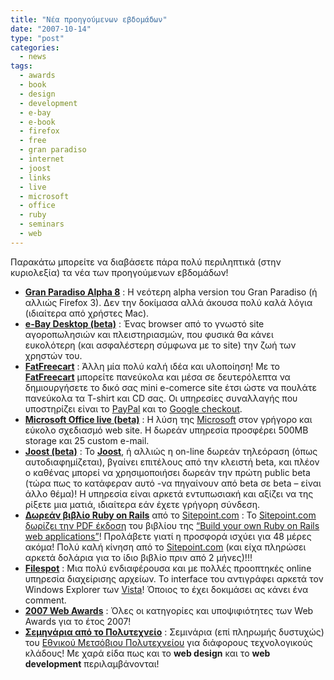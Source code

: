 ```yaml
---
title: "Νέα προηγούμενων εβδομάδων"
date: "2007-10-14"
type: "post"
categories:
  - news
tags:
  - awards
  - book
  - design
  - development
  - e-bay
  - e-book
  - firefox
  - free
  - gran paradiso
  - internet
  - joost
  - links
  - live
  - microsoft
  - office
  - ruby
  - seminars
  - web
---
```


Παρακάτω μπορείτε να διαβάσετε πάρα πολύ περιληπτικά (στην κυριολεξία) τα νέα των προηγούμενων εβδομάδων!

- [**Gran Paradiso Alpha 8**](http://developer.mozilla.org/devnews/index.php/2007/09/20/gran-paradiso-alpha-8-available-for-download/ "Gran Paradiso alpha 8") : Η νεότερη alpha version του Gran Paradiso (ή αλλιώς Firefox 3). Δεν την δοκίμασα αλλά άκουσα πολύ καλά λόγια (ιδιαίτερα από χρήστες Mac).
- [**e-Bay Desktop (beta)**](http://desktop.ebay.com/ "e-Bay desktop (beta)") : Ένας browser από το γνωστό site αγοροπωλησιών και πλειστηριασμών, που φυσικά θα κάνει ευκολότερη (και ασφαλέστερη σύμφωνα με το site) την ζωή των χρηστών του.
- [**FatFreecart**](http://www.fatfreecart.com/ "FatFreecart") : Άλλη μία πολύ καλή ιδέα και υλοποίηση! Με το [**FatFreecart**](http://www.fatfreecart.com/ "FatFreecart") μπορείτε πανεύκολα και μέσα σε δευτερόλεπτα να δημιουργήσετε το δικό σας mini e-comerce site έτσι ώστε να πουλάτε πανεύκολα τα T-shirt και CD σας. Οι υπηρεσίες συναλλαγής που υποστηρίζει είναι το [PayPal](http://www.paypal.com/ "PayPal") και το [Google checkout](http://checkout.google.com/ "Google Checkout").
- [**Microsoft Office live (beta)**](http://office.microsoft.com/en-us/officelive/ "Microsoft Office Live (beta)") : Η λύση της [Microsoft](http://www.microsoft.com/ "Microsoft company") στον γρήγορο και εύκολο σχεδιασμό web site. Η δωρεάν υπηρεσία προσφέρει 500MB storage και 25 custom e-mail.
- [**Joost (beta)**](http://www.joost.com/ "Joost") : Το [**Joost**](http://www.joost.com/ "Joost web TV"), ή αλλιώς η on-line δωρεάν τηλεόραση (όπως αυτοδιαφημίζεται), βγαίνει επιτέλους από την κλειστή beta, και πλέον ο καθένας μπορεί να χρησιμοποιήσει δωρεάν την πρώτη public beta (τώρα πως το κατάφεραν αυτό -να πηγαίνουν από beta σε beta &#8211; είναι άλλο θέμα)! Η υπηρεσία είναι αρκετά εντυπωσιακή και αξίζει να της ρίξετε μια ματιά, ιδιαίτερα εάν έχετε γρήγορη σύνδεση.
- [**Δωρεάν βιβλίο Ruby on Rails**](http://www.sitepoint.com/books/rails1/freebook.php "Free Ruby on Rails e-book") από το [Sitepoint.com](http://www.sitepoint.com/ "Sitepoint.com") : To [Sitepoint.com](http://www.sitepoint.com/ "Sitepoint.com") [δωρίζει την PDF έκδοση](http://www.sitepoint.com/books/rails1/freebook.php "Free Ruby on Rails e-book") του βιβλίου της [&#8220;Build your own Ruby on Rails web applications&#8221;](http://www.sitepoint.com/books/rails1/ "Build your own Ruby on Rails web apps")! Προλάβετε γιατί η προσφορά ισχύει για 48 μέρες ακόμα! Πολύ καλή κίνηση από το [Sitepoint.com](http://www.sitepoint.com/ "Sitepoint.com") (και είχα πληρώσει αρκετά δολάρια για το ίδιο βιβλίο πριν από 2 μήνες)!!!
- [**Filespot**](http://www.filespots.com/ "Folespot") : Μια πολύ ενδιαφέρουσα και με πολλές προοπτηκές online υπηρεσία διαχείρισης αρχείων. Το interface του αντιγράφει αρκετά τον Windows Explorer των [Vista](http://www.microsoft.com/windows/products/windowsvista/ "Windows Vista")! Όποιος το έχει δοκιμάσει ας κάνει ένα comment.
- [**2007 Web Awards**](http://2007.weblogawards.org/ "2007 Web awards") : Όλες οι κατηγορίες και υποψιφιότητες των Web Awards για το έτος 2007!
- [**Σεμηνάρια από το Πολυτεχνείο**](http://elearn.medialab.ntua.gr/lessons/lessonsv1.html "NTUA seminars") : Σεμινάρια (επί πληρωμής δυστυχώς) του [Εθνικού Μετσόβιου Πολυτεχνείου](http://www.ntua.gr/ "NTUA site") για διάφορους τεχνολογικούς κλάδους! Με χαρά είδα πως και το **web design** και το **web development** περιλαμβάνονται!
